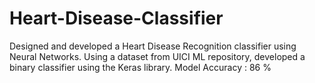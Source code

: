 # Heart-Disease-Classifier

Designed and developed a Heart Disease Recognition classifier using Neural Networks. Using a dataset from UICI ML repository, developed a binary classifier using the Keras library.
Model Accuracy : 86 %
